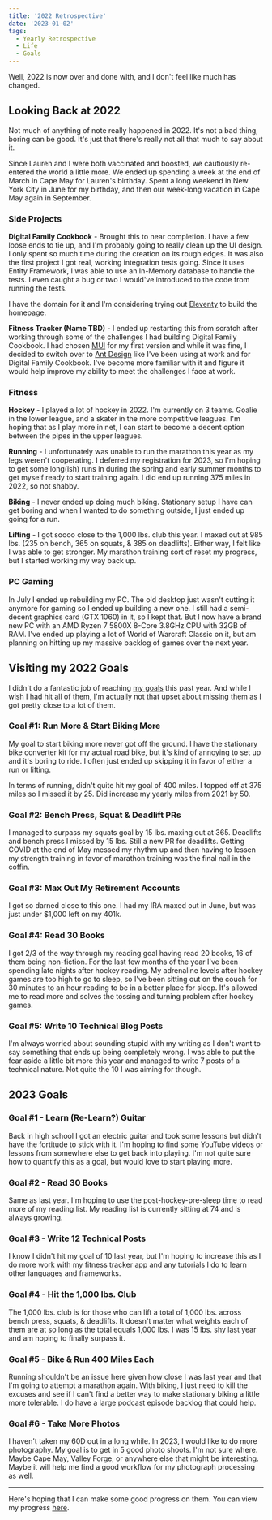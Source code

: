 ```yaml
---
title: '2022 Retrospective'
date: '2023-01-02'
tags:
  - Yearly Retrospective
  - Life
  - Goals
---
```


Well, 2022 is now over and done with, and I don't feel like much has changed.
<!-- excerpt -->

## Looking Back at 2022

Not much of anything of note really happened in 2022. It's not a bad thing, boring can be good. It's just that there's really not all that much to say about it.

Since Lauren and I were both vaccinated and boosted, we cautiously re-entered the world a little more. We ended up spending a week at the end of March in Cape May for Lauren's birthday. Spent a long weekend in New York City in June for my birthday, and then our week-long vacation in Cape May again in September.

### Side Projects

**Digital Family Cookbook** - Brought this to near completion. I have a few loose ends to tie up, and I'm probably going to really clean up the UI design. I only spent so much time during the creation on its rough edges. It was also the first project I got real, working integration tests going. Since it uses Entity Framework, I was able to use an In-Memory database to handle the tests. I even caught a bug or two I would've introduced to the code from running the tests.

I have the domain for it and I'm considering trying out [Eleventy](https://www.11ty.dev/) to build the homepage.

**Fitness Tracker (Name TBD)** - I ended up restarting this from scratch after working through some of the challenges I had building Digital Family Cookbook. I had chosen [MUI](https://mui.com/) for my first version and while it was fine, I decided to switch over to [Ant Design](https://ant.design/) like I've been using at work and for Digital Family Cookbook. I've become more familiar with it and figure it would help improve my ability to meet the challenges I face at work.

### Fitness

**Hockey** - I played a lot of hockey in 2022. I'm currently on 3 teams. Goalie in the lower league, and a skater in the more competitive leagues. I'm hoping that as I play more in net, I can start to become a decent option between the pipes in the upper leagues.

**Running** - I unfortunately was unable to run the marathon this year as my legs weren't cooperating. I deferred my registration for 2023, so I'm hoping to get some long(ish) runs in during the spring and early summer months to get myself ready to start training again. I did end up running 375 miles in 2022, so not shabby.

**Biking** - I never ended up doing much biking. Stationary setup I have can get boring and when I wanted to do something outside, I just ended up going for a run.

**Lifting** - I got soooo close to the 1,000 lbs. club this year. I maxed out at 985 lbs. (235 on bench, 365 on squats, & 385 on deadlifts). Either way, I felt like I was able to get stronger. My marathon training sort of reset my progress, but I started working my way back up.

### PC Gaming

In July I ended up rebuilding my PC. The old desktop just wasn't cutting it anymore for gaming so I ended up building a new one. I still had a semi-decent graphics card (GTX 1060) in it, so I kept that. But I now have a brand new PC with an AMD Ryzen 7 5800X 8-Core 3.8GHz CPU with 32GB of RAM. I've ended up playing a lot of World of Warcraft Classic on it, but am planning on hitting up my massive backlog of games over the next year.

## Visiting my 2022 Goals

I didn't do a fantastic job of reaching [my goals](https://kpwags.com/progress/2022) this past year. And while I wish I had hit all of them, I'm actually not that upset about missing them as I got pretty close to a lot of them.

### Goal #1: Run More & Start Biking More

My goal to start biking more never got off the ground. I have the stationary bike converter kit for my actual road bike, but it's kind of annoying to set up and it's boring to ride. I often just ended up skipping it in favor of either a run or lifting.

In terms of running, didn't quite hit my goal of 400 miles. I topped off at 375 miles so I missed it by 25. Did increase my yearly miles from 2021 by 50.

### Goal #2: Bench Press, Squat & Deadlift PRs

I managed to surpass my squats goal by 15 lbs. maxing out at 365. Deadlifts and bench press I missed by 15 lbs. Still a new PR for deadlifts. Getting COVID at the end of May messed my rhythm up and then having to lessen my strength training in favor of marathon training was the final nail in the coffin.

### Goal #3: Max Out My Retirement Accounts

I got so darned close to this one. I had my IRA maxed out in June, but was just under $1,000 left on my 401k.

### Goal #4: Read 30 Books

I got 2/3 of the way through my reading goal having read 20 books, 16 of them being non-fiction. For the last few months of the year I've been spending late nights after hockey reading. My adrenaline levels after hockey games are too high to go to sleep, so I've been sitting out on the couch for 30 minutes to an hour reading to be in a better place for sleep. It's allowed me to read more and solves the tossing and turning problem after hockey games.

### Goal #5: Write 10 Technical Blog Posts

I'm always worried about sounding stupid with my writing as I don't want to say something that ends up being completely wrong. I was able to put the fear aside a little bit more this year and managed to write 7 posts of a technical nature. Not quite the 10 I was aiming for though.

## 2023 Goals

### Goal #1 - Learn (Re-Learn?) Guitar

Back in high school I got an electric guitar and took some lessons but didn't have the fortitude to stick with it. I'm hoping to find some YouTube videos or lessons from somewhere else to get back into playing. I'm not quite sure how to quantify this as a goal, but would love to start playing more.

### Goal #2 - Read 30 Books

Same as last year. I'm hoping to use the post-hockey-pre-sleep time to read more of my reading list. My reading list is currently sitting at 74 and is always growing.

### Goal #3 - Write 12 Technical Posts

I know I didn't hit my goal of 10 last year, but I'm hoping to increase this as I do more work with my fitness tracker app and any tutorials I do to learn other languages and frameworks.

### Goal #4 - Hit the 1,000 lbs. Club

The 1,000 lbs. club is for those who can lift a total of 1,000 lbs. across bench press, squats, & deadlifts. It doesn't matter what weights each of them are at so long as the total equals 1,000 lbs. I was 15 lbs. shy last year and am hoping to finally surpass it.

### Goal #5 - Bike & Run 400 Miles Each

Running shouldn't be an issue here given how close I was last year and that I'm going to attempt a marathon again. With biking, I just need to kill the excuses and see if I can't find a better way to make stationary biking a little more tolerable. I do have a large podcast episode backlog that could help.

### Goal #6 - Take More Photos

I haven't taken my 60D out in a long while. In 2023, I would like to do more photography. My goal is to get in 5 good photo shoots. I'm not sure where. Maybe Cape May, Valley Forge, or anywhere else that might be interesting. Maybe it will help me find a good workflow for my photograph processing as well.

----

Here's hoping that I can make some good progress on them. You can view my progress [here](/progress/2023).
